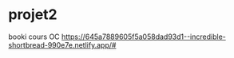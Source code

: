 # projet2
booki cours OC
https://645a7889605f5a058dad93d1--incredible-shortbread-990e7e.netlify.app/#
